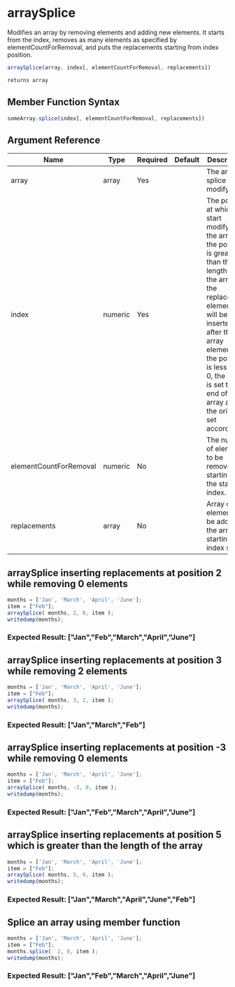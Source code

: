 # arraySplice

Modifies an array by removing elements and adding new elements. It starts from the index, removes as many elements as specified by elementCountForRemoval, and puts the replacements starting from index position.

```javascript
arraySplice(array, index[, elementCountForRemoval, replacements])
```

```javascript
returns array
```

## Member Function Syntax

```javascript
someArray.splice(index[, elementCountForRemoval, replacements])
```

## Argument Reference

| Name | Type | Required | Default | Description |
| --- | --- | --- | --- | --- |
| array | array | Yes |  | The array to splice and modify. |
| index | numeric | Yes |  | The position at which to start modifying the array. If the position is greater than the length of the array, the replacement elements will be inserted after the last array element. If the position is less than 0, the start is set to the end of the array and the origin is set accordingly. |
| elementCountForRemoval | numeric | No |  | The number of elements to be removed starting with the start index. |
| replacements | array | No |  | Array of elements to be added to the array starting with index start. |

## arraySplice inserting replacements at position 2 while removing 0 elements

```javascript
months = ['Jan', 'March', 'April', 'June'];
item = ["Feb"];
arraySplice( months, 2, 0, item );
writedump(months);
```

### Expected Result: ["Jan","Feb","March","April","June"]

## arraySplice inserting replacements at position 3 while removing 2 elements

```javascript
months = ['Jan', 'March', 'April', 'June'];
item = ["Feb"];
arraySplice( months, 3, 2, item );
writedump(months);
```

### Expected Result: ["Jan","March","Feb"]

## arraySplice inserting replacements at position -3 while removing 0 elements

```javascript
months = ['Jan', 'March', 'April', 'June'];
item = ["Feb"];
arraySplice( months, -3, 0, item );
writedump(months);
```

### Expected Result: ["Jan","Feb","March","April","June"]

## arraySplice inserting replacements at position 5 which is greater than the length of the array

```javascript
months = ['Jan', 'March', 'April', 'June'];
item = ["Feb"];
arraySplice( months, 5, 0, item );
writedump(months);
```

### Expected Result: ["Jan","March","April","June","Feb"]

## Splice an array using member function

```javascript
months = ['Jan', 'March', 'April', 'June'];
item = ["Feb"];
months.splice(  2, 0, item );
writedump(months);
```

### Expected Result: ["Jan","Feb","March","April","June"]
